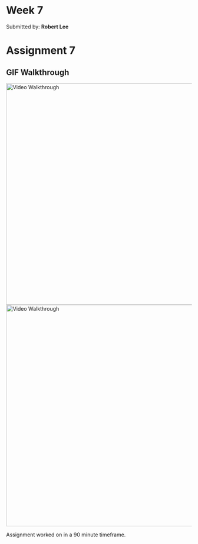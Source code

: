 # Week 7
Submitted by: **Robert Lee**

# Assignment 7

## GIF Walkthrough
<img src='https://i.imgur.com/kyXiNXO.gif' title='Video Walkthrough' width='600' alt='Video Walkthrough' />


<img src='https://i.imgur.com/GrC1EJ1.gif' title='Video Walkthrough' width='600' alt='Video Walkthrough' />

Assignment worked on in a 90 minute timeframe.
